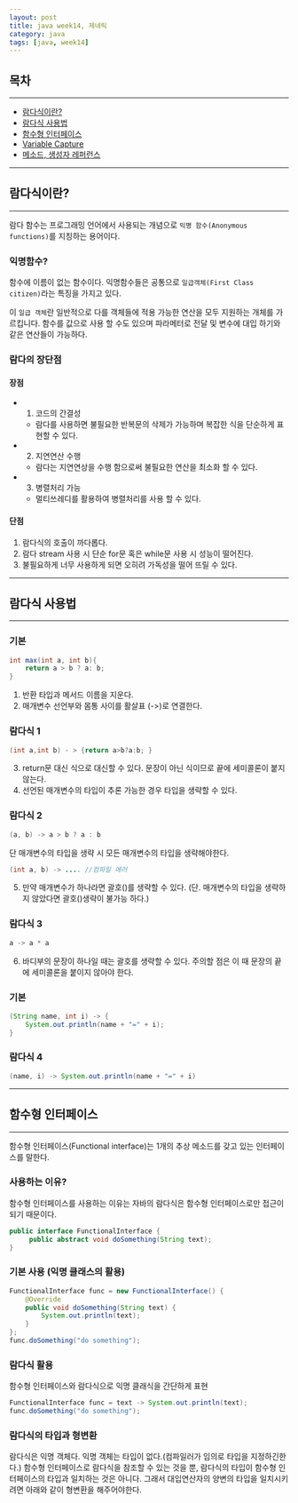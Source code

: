 ```yaml
---
layout: post
title: java week14, 제네릭
category: java
tags: [java, week14]
---
```

## 목차

---
- [람다식이란?](#람다식이란?)
- [람다식 사용법](#람다식-사용법)
- [함수형 인터페이스](#함수형-인터페이스)
- [Variable Capture](#Variable-Capture)
- [메소드, 생성자 레퍼런스](#메소드,-생성자-레퍼런스)
---
## 람다식이란?

---
람다 함수는 프로그래밍 언어에서 사용되는 개념으로 ```익명 함수(Anonymous functions)```를 지칭하는 용어이다.

### 익명함수?
함수에 이름이 없는 함수이다. 익명함수들은 공통으로 ```일급객체(First Class citizen)```라는 특징을 가지고 있다.

이 ```일급 객체```란 일반적으로 다를 객체들에 적용 가능한 연산을 모두 지원하는 개체를 가르킵니다. 함수를 값으로 사용 할 수도 있으며 파라메터로 전달 및 변수에 대입 하기와 같은 연산들이 가능하다.

### 람다의 장단점
#### 장점
- 1. 코드의 간결성
    - 람다를 사용하면 불필요한 반복문의 삭제가 가능하며 복잡한 식을 단순하게 표현할 수 있다.
- 2. 지연연산 수행
    - 람다는 지연연상을 수행 함으로써 불필요한 연산을 최소화 할 수 있다.
- 3. 병렬처리 가능 
    - 멀티쓰레디를 활용하여 병렬처리를 사용 할 수 있다.

#### 단점
1. 람다식의 호출이 까다롭다.
2. 람다 stream 사용 시 단순 for문 혹은 while문 사용 시 성능이 떨어진다.
3. 불필요하게 너무 사용하게 되면 오히려 가독성을 떨어 뜨릴 수 있다.

---
## 람다식 사용법

---
### 기본
```java
int max(int a, int b){
    return a > b ? a: b;
}
```
1. 반환 타입과 메서드 이름을 지운다.
2. 매개변수 선언부와 몸통 사이를 활살표 (->)로 연결한다.

### 람다식 1
```java
(int a,int b) - > {return a>b?a:b; }
```
3. return문 대신 식으로 대신할 수 있다. 문장이 아닌 식이므로 끝에 세미콜론이 붙지 않는다.
4. 선언된 매개변수의 타입이 추론 가능한 경우 타입을 생략할 수 있다.

### 람다식 2
```java
(a, b) -> a > b ? a : b 
```
단 매개변수의 타입을 생략 시 모든 매개변수의 타입을 생략해야한다.

```java
(int a, b) -> .... //컴파일 에러
```

5. 만약 매개변수가 하나라면 괄호()를 생략할 수 있다. (단. 매개변수의 타입을 생략하지 않았다면 괄호()생략이 불가능 하다.)

### 람다식 3
```java
a -> a * a
```

6. 바디부의 문장이 하나일 때는 괄호를 생략할 수 있다. 주의할 점은 이 때 문장의 끝에 세미콜론을 붙이지 않아야 한다.
### 기본
```java
(String name, int i) -> {
    System.out.println(name + "=" + i);
}
```
### 람다식 4
```java
(name, i) -> System.out.println(name + "=" + i)
```
---
## 함수형 인터페이스

---
함수형 인터페이스(Functional interface)는 1개의 추상 메소드를 갖고 있는 인터페이스를 말한다.

### 사용하는 이유?
함수형 인터페이스를 사용하는 이유는 자바의 람다식은 함수형 인터페이스로만 접근이 되기 때문이다.
```java
public interface FunctionalInterface {
     public abstract void doSomething(String text);
}
```
### 기본 사용 (익명 클래스의 활용)
```java
FunctionalInterface func = new FunctionalInterface() {
    @Override
    public void doSomething(String text) {
        System.out.println(text);
    }
};
func.doSomething("do something");
```
### 람다식 활용
함수형 인터페이스와 람다식으로 익명 클래식을 간단하게 표현
```java
FunctionalInterface func = text -> System.out.println(text);
func.doSomething("do something");
```
### 람다식의 타입과 형변환
람다식은 익명 객체다. 익명 객체는 타입이 없다.(컴파일러가 임의로 타입을 지정하긴한다.) 함수형 인터페이스로 람다식을 참조할 수 있는 것을 뿐, 람다식의 타입이 함수형 인터페이스의 타입과 일치하는 것은 아니다. 그래서 대입연산자의 양변의 타입을 일치시키려면 아래와 같이 형변환을 해주어야한다.